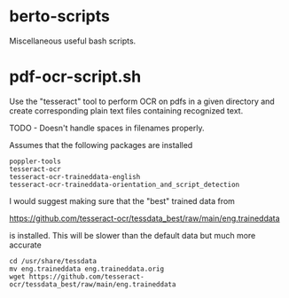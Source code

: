 # berto-scripts
Miscellaneous useful bash scripts.

# pdf-ocr-script.sh
Use the "tesseract" tool to perform OCR on pdfs in a given directory and 
create corresponding plain text files containing recognized text.

TODO - Doesn't handle spaces in filenames properly.

Assumes that the following packages are installed 

    poppler-tools
    tesseract-ocr
    tesseract-ocr-traineddata-english  
    tesseract-ocr-traineddata-orientation_and_script_detection

I would suggest making sure that the "best" trained data from

https://github.com/tesseract-ocr/tessdata_best/raw/main/eng.traineddata

is installed. This will be slower than the default data but much more accurate

    cd /usr/share/tessdata
    mv eng.traineddata eng.traineddata.orig
    wget https://github.com/tesseract-ocr/tessdata_best/raw/main/eng.traineddata





